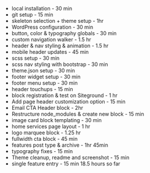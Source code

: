 - local installation - 30 min
- git setup - 15 min
- skeleton selection + theme setup - 1hr
- WordPress configuration - 30 min
- button, color & typography globals - 30 min
- custom navigation walker - 1.5 hr
- header & nav styling & animation - 1.5 hr
- mobile header updates - 45 min
- scss setup - 30 min
- scss nav styling with bootstrap - 30 min
- theme.json setup - 30 min
- footer widget setup - 30 min
- footer menu setup - 30 min
- header touchups - 15 min
- block registration & test on Siteground - 1 hr
- Add page header customization option - 15 min
- Email CTA Header block - 2hr
- Restructure node_modules & create new block - 15 min
- image card block templating - 30 min
- home services page layout - 1 hr
- logo marquee block - 1.25 hr
- fullwidth cta block - 45 min
- features post type & archive - 1hr 45min
- typography fixes - 15 min
- Theme cleanup, readme and screenshot - 15 min
- single feature entry - 15 min
  18.5 hours so far
